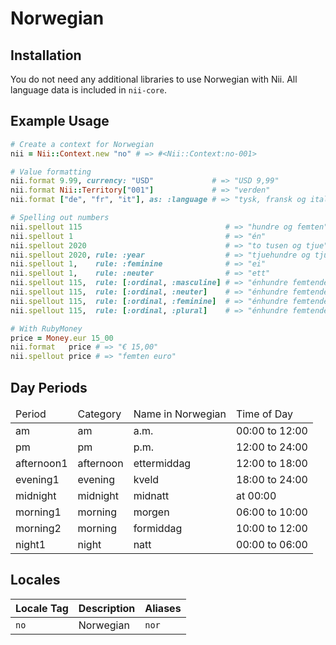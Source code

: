 <!-- This file has been generated. Source: src/docs/languages/_template.md.erb -->

# Norwegian

## Installation

You do not need any additional libraries to use Norwegian with Nii.
All language data is included in `nii-core`.

## Example Usage

``` ruby
# Create a context for Norwegian
nii = Nii::Context.new "no" # => #<Nii::Context:no-001>

# Value formatting
nii.format 9.99, currency: "USD"             # => "USD 9,99"
nii.format Nii::Territory["001"]             # => "verden"
nii.format ["de", "fr", "it"], as: :language # => "tysk, fransk og italiensk"

# Spelling out numbers
nii.spellout 115                                # => "hundre og femten"
nii.spellout 1                                  # => "én"
nii.spellout 2020                               # => "to tusen og tjue"
nii.spellout 2020, rule: :year                  # => "tjue­hundre og tjue"
nii.spellout 1,    rule: :feminine              # => "ei"
nii.spellout 1,    rule: :neuter                # => "ett"
nii.spellout 115,  rule: [:ordinal, :masculine] # => "én­hundre femtende"
nii.spellout 115,  rule: [:ordinal, :neuter]    # => "én­hundre femtende"
nii.spellout 115,  rule: [:ordinal, :feminine]  # => "én­hundre femtende"
nii.spellout 115,  rule: [:ordinal, :plural]    # => "én­hundre femtende"

# With RubyMoney
price = Money.eur 15_00
nii.format   price # => "€ 15,00"
nii.spellout price # => "femten euro"
```

## Day Periods


<table>
  <thead>
    <tr>
      <td>Period</td>
      <td>Category</td>
      <td>Name in Norwegian</td>
      <td>Time of Day</td>
    </tr>
  </thead>
  <tbody>
    <tr>
      <td>am</td>
      <td>am</td>
      <td>a.m.</td>
      <td>00:00 to 12:00</td>
    </tr>
    <tr>
      <td>pm</td>
      <td>pm</td>
      <td>p.m.</td>
      <td>12:00 to 24:00</td>
    </tr>
    <tr>
      <td>afternoon1</td>
      <td>afternoon</td>
      <td>ettermiddag</td>
      <td>12:00 to 18:00</td>
    </tr>
    <tr>
      <td>evening1</td>
      <td>evening</td>
      <td>kveld</td>
      <td>18:00 to 24:00</td>
    </tr>
    <tr>
      <td>midnight</td>
      <td>midnight</td>
      <td>midnatt</td>
      <td>at 00:00</td>
    </tr>
    <tr>
      <td>morning1</td>
      <td>morning</td>
      <td>morgen</td>
      <td>06:00 to 10:00</td>
    </tr>
    <tr>
      <td>morning2</td>
      <td>morning</td>
      <td>formiddag</td>
      <td>10:00 to 12:00</td>
    </tr>
    <tr>
      <td>night1</td>
      <td>night</td>
      <td>natt</td>
      <td>00:00 to 06:00</td>
    </tr>
  </tbody>
</table>



## Locales

<table>
  <thead>
    <tr>
      <th>Locale Tag</th>
      <th>Description</th>
      <th>Aliases</th>
    </tr>
  </thead>
  <tbody>
    <tr>
      <td><code>no</code></td>
      <td>Norwegian</td>
      <td><code>nor</code></td>
    </tr>
  </tbody>
</table>

